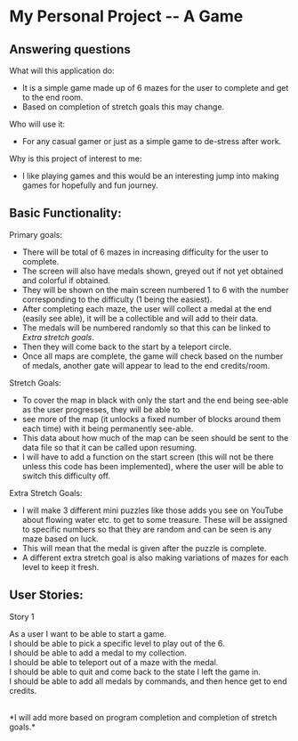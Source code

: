# My Personal Project -- A Game

## Answering questions

What will this application do:
- It is a simple game made up of 6 mazes for the user to complete and get to the end room.
- Based on completion of stretch goals this may change.

Who will use it:
- For any casual gamer or just as a simple game to de-stress after work.

Why is this project of interest to me:
- I like playing games and this would be an interesting jump into making games for hopefully and fun journey.

## Basic Functionality:

Primary goals:
- There will be total of 6 mazes in increasing difficulty for the user to complete.
- The screen will also have medals shown, greyed out if not yet obtained and colorful if obtained.
- They will be shown on the main screen numbered 1 to 6 with the number corresponding to the difficulty (1 being the
easiest).
- After completing each maze, the user will collect a medal at the end (easily see able), it will be a collectible and
will add to their data.
- The medals will be numbered randomly so that this can be linked to *Extra stretch goals*.
- Then they will come back to the start by a teleport circle.
- Once all maps are complete, the game will check based on the number of medals, another
gate will appear to lead to the end credits/room.

Stretch Goals:
- To cover the map in black with only the start and the end being see-able as the user progresses, they will be able to
- see more of the map (it unlocks a fixed number of blocks around them each time) with it being permanently see-able.
- This data about how much of the map can be seen should be sent to the data file so that it can be called upon resuming. 
- I will have to add a function on the start screen (this will not be there unless this code has been implemented),
where the user will be able to switch this difficulty off.

Extra Stretch Goals:
- I will make 3 different mini puzzles like those adds you see on YouTube about flowing water etc. to get to some
treasure. These will be assigned to specific numbers so that they are random and can be seen is any maze based on luck.
- This will mean that the medal is given after the puzzle is complete.
- A different extra stretch goal is also making variations of mazes for each level to keep it fresh.

## User Stories:

Story 1

As a user I want to be able to start a game. <br>
I should be able to pick a specific level to play out of the 6.<br>
I should be able to add a medal to my collection.<br>
I should be able to teleport out of a maze with the medal.<br>
I should be able to quit and come back to the state I left the game in.<br>
I should be able to add all medals by commands, and then hence get to end credits.<br>

<br>
*I will  add more based on program completion and completion of stretch goals.*


<!--An example of text with **bold** and *italic* fonts.>>  